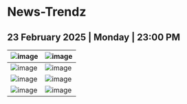 # News-Trendz

## 23 February 2025 | Monday | 23:00 PM

| ![image](https://github.com/user-attachments/assets/862207b3-2eb4-40ff-a3c7-8b0830965a45) | ![image](https://github.com/user-attachments/assets/517ee437-da64-4fe2-984e-574a90069859) |
|---|---|
| ![image](https://github.com/user-attachments/assets/22b4558b-ea80-4dd8-bb3f-4b6e35a944fb) | ![image](https://github.com/user-attachments/assets/148b44a4-a0c9-4748-aa49-53f6736af3bd) |
| ![image](https://github.com/user-attachments/assets/39874db9-a6aa-421b-b8cd-681b49bd0b3e) | ![image](https://github.com/user-attachments/assets/0b0bc933-d9a1-4bfa-a620-191b5915c276) |
| ![image](https://github.com/user-attachments/assets/a03cb793-f6d3-49c9-91ee-54c52bbe2aa4) | ![image](https://github.com/user-attachments/assets/e6848b32-e53b-4a54-b843-4e2070d8af87) |
